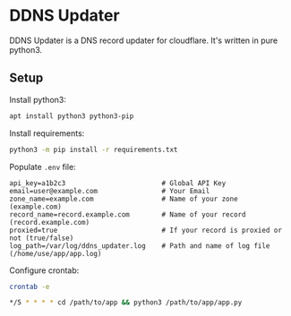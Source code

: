 # DDNS Updater

DDNS Updater is a DNS record updater for cloudflare.
It's written in pure python3.

## Setup

Install python3:

```bash
apt install python3 python3-pip
```

Install requirements:

```bash
python3 -m pip install -r requirements.txt
```

Populate `.env` file:

```env
api_key=a1b2c3                        # Global API Key
email=user@example.com                # Your Email
zone_name=example.com                 # Name of your zone (example.com)
record_name=record.example.com        # Name of your record (record.example.com)
proxied=true                          # If your record is proxied or not (true/false)
log_path=/var/log/ddns_updater.log    # Path and name of log file (/home/use/app/app.log)
```

Configure crontab:

```bash
crontab -e

*/5 * * * * cd /path/to/app && python3 /path/to/app/app.py
```